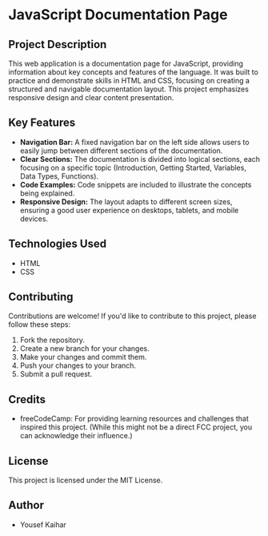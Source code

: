 # JavaScript Documentation Page

## Project Description

This web application is a documentation page for JavaScript, providing information about key concepts and features of the language. It was built to practice and demonstrate skills in HTML and CSS, focusing on creating a structured and navigable documentation layout.  This project emphasizes responsive design and clear content presentation.

## Key Features

*   **Navigation Bar:** A fixed navigation bar on the left side allows users to easily jump between different sections of the documentation.
*   **Clear Sections:** The documentation is divided into logical sections, each focusing on a specific topic (Introduction, Getting Started, Variables, Data Types, Functions).
*   **Code Examples:** Code snippets are included to illustrate the concepts being explained.
*   **Responsive Design:** The layout adapts to different screen sizes, ensuring a good user experience on desktops, tablets, and mobile devices.

## Technologies Used

*   HTML
*   CSS

## Contributing

Contributions are welcome! If you'd like to contribute to this project, please follow these steps:

1.  Fork the repository.
2.  Create a new branch for your changes.
3.  Make your changes and commit them.
4.  Push your changes to your branch.
5.  Submit a pull request.

## Credits

*   freeCodeCamp: For providing learning resources and challenges that inspired this project. (While this might not be a direct FCC project, you can acknowledge their influence.)

## License

This project is licensed under the MIT License.

## Author

*   Yousef Kaihar
